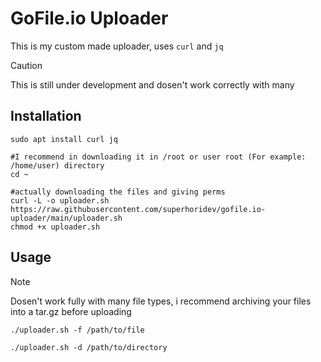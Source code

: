 # GoFile.io Uploader

This is my custom made uploader, uses ``curl`` and ``jq``

> [!CAUTION]
> This is still under development and dosen't work correctly with many 

## Installation

```
sudo apt install curl jq

#I recommend in downloading it in /root or user root (For example: /home/user) directory
cd ~

#actually downloading the files and giving perms
curl -L -o uploader.sh https://raw.githubusercontent.com/superhoridev/gofile.io-uploader/main/uploader.sh
chmod +x uploader.sh
```

## Usage
> [!NOTE]
> Dosen't work fully with many file types, i recommend archiving your files into a tar.gz before uploading 

```
./uploader.sh -f /path/to/file

./uploader.sh -d /path/to/directory
```

